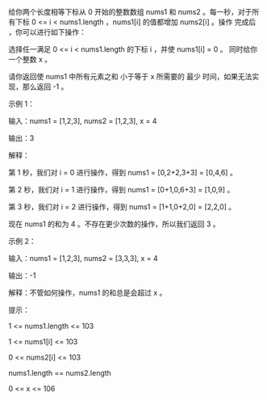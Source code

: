 给你两个长度相等下标从 0 开始的整数数组 nums1 和 nums2 。每一秒，对于所有下标 0 <= i < nums1.length ，nums1[i] 的值都增加 nums2[i] 。操作 完成后 ，你可以进行如下操作：

选择任一满足 0 <= i < nums1.length 的下标 i ，并使 nums1[i] = 0 。
同时给你一个整数 x 。

请你返回使 nums1 中所有元素之和 小于等于 x 所需要的 最少 时间，如果无法实现，那么返回 -1 。



示例 1：

输入：nums1 = [1,2,3], nums2 = [1,2,3], x = 4

输出：3

解释：

第 1 秒，我们对 i = 0 进行操作，得到 nums1 = [0,2+2,3+3] = [0,4,6] 。

第 2 秒，我们对 i = 1 进行操作，得到 nums1 = [0+1,0,6+3] = [1,0,9] 。

第 3 秒，我们对 i = 2 进行操作，得到 nums1 = [1+1,0+2,0] = [2,2,0] 。

现在 nums1 的和为 4 。不存在更少次数的操作，所以我们返回 3 。

示例 2：

输入：nums1 = [1,2,3], nums2 = [3,3,3], x = 4

输出：-1

解释：不管如何操作，nums1 的和总是会超过 x 。


提示：

1 <= nums1.length <= 103

1 <= nums1[i] <= 103

0 <= nums2[i] <= 103

nums1.length == nums2.length

0 <= x <= 106